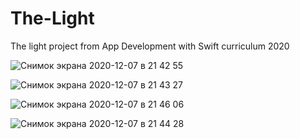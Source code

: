 # The-Light

The light project from App Development with Swift curriculum 2020

![Снимок экрана 2020-12-07 в 21 42 55](https://user-images.githubusercontent.com/74254939/101392978-74955580-38d7-11eb-8f98-e0e88e24103c.png)

![Снимок экрана 2020-12-07 в 21 43 27](https://user-images.githubusercontent.com/74254939/101393032-8545cb80-38d7-11eb-88a0-60366d6fd291.png)

![Снимок экрана 2020-12-07 в 21 46 06](https://user-images.githubusercontent.com/74254939/101393057-8bd44300-38d7-11eb-8766-301b3a7357c6.png)

![Снимок экрана 2020-12-07 в 21 44 28](https://user-images.githubusercontent.com/74254939/101393072-9098f700-38d7-11eb-8520-ee0ed6dbf677.png)
